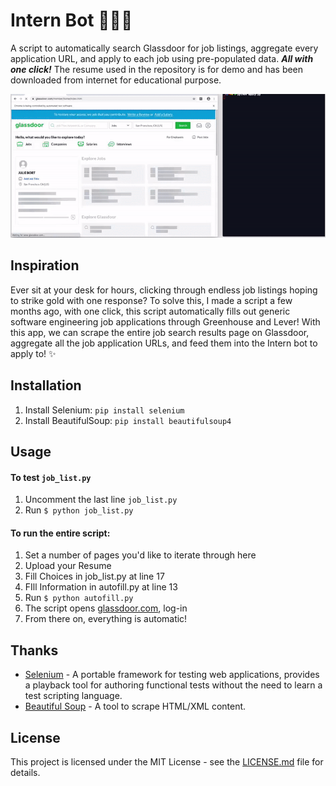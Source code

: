 # Intern Bot 👩🏾‍💻


A script to automatically search Glassdoor for job listings, aggregate every application URL, and apply to each job using pre-populated data. ***All with one click!***
The resume used in the repository is for demo and has been downloaded from internet for educational purpose.


![app demo](demo.gif)


## Inspiration
Ever sit at your desk for hours, clicking through endless job listings hoping to strike gold with one response? To solve this, I made a script a few months ago, with one click, this script automatically fills out generic software engineering job applications through Greenhouse and Lever! With this app, we can scrape the entire job search results page on Glassdoor, aggregate all the job application URLs, and feed them into the Intern bot to apply to! ✨


## Installation
1. Install Selenium: `pip install selenium`
2. Install BeautifulSoup: `pip install beautifulsoup4`

## Usage
#### To test `job_list.py`
1. Uncomment the last line `job_list.py`
2. Run `$ python job_list.py`

#### To run the entire script:
1. Set a number of pages you'd like to iterate through here
2. Upload your Resume 
3. Fill Choices in job_list.py at line 17
4. FIll Information in autofill.py at line 13
5. Run `$ python autofill.py`
6. The script opens [glassdoor.com](https://www.glassdoor.com/index.htm), log-in
7. From there on, everything is automatic!


## Thanks

* [Selenium](https://selenium-python.readthedocs.io/) - A portable framework for testing web applications, provides a playback tool for authoring functional tests without the need to learn a test scripting language.
* [Beautiful Soup](https://www.crummy.com/software/BeautifulSoup/doc) - A tool to scrape HTML/XML content.

## License

This project is licensed under the MIT License - see the [LICENSE.md](https://github.com/SinghHimadri/Autofill_glassdoor_script/blob/master/LICENSE.md) file for details.
